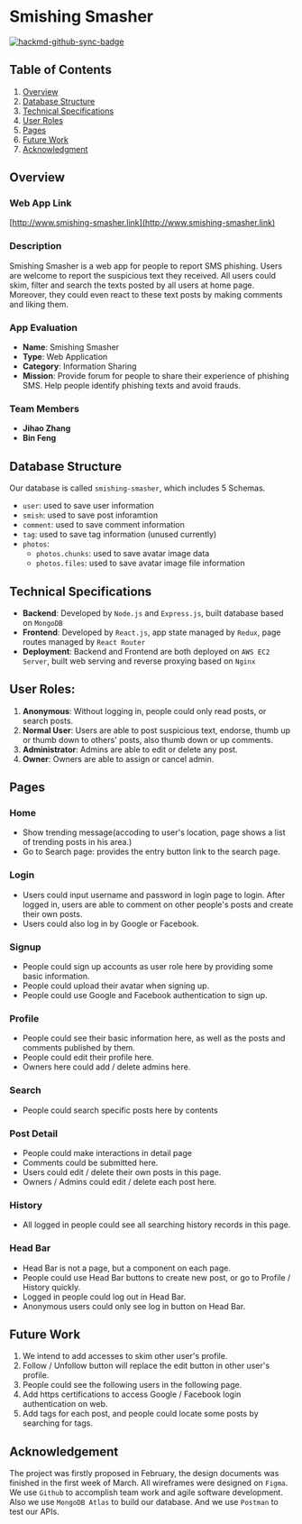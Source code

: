 # Smishing Smasher

[![hackmd-github-sync-badge](https://hackmd.io/u4J6ZKOBRAWbGT93uNnrsQ/badge)](https://hackmd.io/u4J6ZKOBRAWbGT93uNnrsQ)


## Table of Contents

1. [Overview](#Overview)
2. [Database Structure](#Database-Structure)
3. [Technical Specifications](#Technical-Specifications)
4. [User Roles](#Manual)
5. [Pages](#Demo)
6. [Future Work](#Future-Work)
7. [Acknowledgment](#Acknowledgment)

## Overview

### Web App Link
[http://www.smishing-smasher.link](http://www.smishing-smasher.link)

### Description

Smishing Smasher is a web app for people to report SMS phishing. Users are welcome to report the suspicious text they received. All users could skim, filter and search the texts posted by all users at home page. Moreover, they could even react to these text posts by making comments and liking them.

### App Evaluation
- **Name**: Smishing Smasher
- **Type**: Web Application
- **Category**: Information Sharing
- **Mission**: Provide forum for people to share their experience of phishing SMS. Help people identify phishing texts and avoid frauds.

### Team Members

- **Jihao Zhang**
- **Bin Feng**

## Database Structure

Our database is called `smishing-smasher`, which includes 5 Schemas.

- `user`: used to save user information
- `smish`: used to save post inforamtion
- `comment`: used to save comment information
- `tag`: used to save tag information (unused currently)
- `photos`:
    - `photos.chunks`: used to save avatar image data
    - `photos.files`: used to save avatar image file information

## Technical Specifications

- **Backend**: Developed by `Node.js` and `Express.js`, built database based on `MongoDB`
- **Frontend**: Developed by `React.js`, app state managed by `Redux`, page routes managed by `React Router`
- **Deployment**: Backend and Frontend are both deployed on `AWS EC2 Server`, built web serving and reverse proxying based on `Nginx`

## User Roles:
1. **Anonymous**: Without logging in, people could only read posts, or search posts.
2. **Normal User**: Users are able to post suspicious text, endorse, thumb up or thumb down to others' posts, also thumb down or up comments.
3. **Administrator**: Admins are able to edit or delete any post.
4. **Owner**: Owners are able to assign or cancel admin.

## Pages

### Home
- Show trending message(accoding to user's location, page shows a list of trending posts in his area.)
- Go to Search page: provides the entry button link to the search page.

### Login
- Users could input username and password in login page to login. After logged in, users are able to comment on other people's posts and create their own posts.
- Users could also log in by Google or Facebook.

### Signup
- People could sign up accounts as user role here by providing some basic information.
- People could upload their avatar when signing up.
- People could use Google and Facebook authentication to sign up.

### Profile
- People could see their basic information here, as well as the posts and comments published by them.
- People could edit their profile here.
- Owners here could add / delete admins here.

### Search
- People could search specific posts here by contents

### Post Detail
- People could make interactions in detail page
- Comments could be submitted here.
- Users could edit / delete their own posts in this page.
- Owners / Admins could edit / delete each post here.

### History
- All logged in people could see all searching history records in this page.

### Head Bar
- Head Bar is not a page, but a component on each page.
- People could use Head Bar buttons to create new post, or go to Profile / History quickly.
- Logged in people could log out in Head Bar.
- Anonymous users could only see log in button on Head Bar.

## Future Work
1. We intend to add accesses to skim other user's profile.
2. Follow / Unfollow button will replace the edit button in other user's profile.
3. People could see the following users in the following page.
4. Add https certifications to access Google / Facebook login authentication on web.
5. Add tags for each post, and people could locate some posts by searching for tags.

## Acknowledgement

The project was firstly proposed in February, the design documents was finished in the first week of March. All wireframes were designed on `Figma`. We use `Github` to accomplish team work and agile software development. Also we use `MongoDB Atlas` to build our database. And we use `Postman` to test our APIs.




